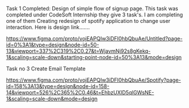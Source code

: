 Task 1 Completed:
Design of simple flow of signup page.
This task was completed under CodeSoft Internship they give 3 task's. 
I am completing one of them 
Creating redesign of spotify application to change user interaction.
Here is design link.......

https://www.figma.com/proto/vojEAPQIw3iDFI0hbQbuAe/Untitled?page-id=0%3A1&type=design&node-id=50-13&viewport=337%2C319%2C0.27&t=WjavmNj92s8gKekq-1&scaling=scale-down&starting-point-node-id=50%3A13&mode=design

Task no 3 Create Email Template

https://www.figma.com/proto/vojEAPQIw3iDFI0hbQbuAe/Spotify?page-id=158%3A13&type=design&node-id=158-14&viewport=526%2C365%2C0.46&t=EhbzUXID5qlGWsNE-1&scaling=scale-down&mode=design
